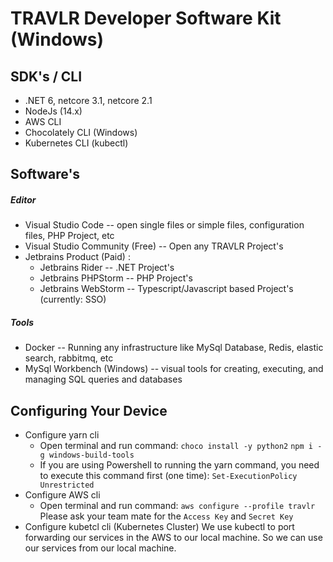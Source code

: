 # TRAVLR Developer Software Kit (Windows)

## SDK's / CLI
- .NET 6, netcore 3.1, netcore 2.1
- NodeJs (14.x)
- AWS CLI
- Chocolately CLI (Windows)
- Kubernetes CLI (kubectl)

## Software's
##### Editor
- Visual Studio Code -- open single files or simple files, configuration files, PHP Project, etc
- Visual Studio Community (Free) -- Open any TRAVLR Project's
- Jetbrains Product (Paid) :
    - Jetbrains Rider -- .NET Project's
    - Jetbrains PHPStorm -- PHP Project's
    - Jetbrains WebStorm -- Typescript/Javascript based Project's (currently: SSO)
 
##### Tools
- Docker -- Running any infrastructure like MySql Database, Redis, elastic search, rabbitmq, etc
- MySql Workbench (Windows) -- visual tools for creating, executing, and managing SQL queries and databases

## Configuring Your Device
- Configure yarn cli
    - Open terminal and run command: 
      ``choco install -y python2``
      ``npm i -g windows-build-tools``
    - If you are using Powershell to running the yarn command, you need to execute this command first (one time):
      ``Set-ExecutionPolicy Unrestricted``
- Configure AWS cli
  - Open terminal and run command:
    ``aws configure --profile travlr``
    Please ask your team mate for the ``Access Key`` and ``Secret Key``
- Configure kubetcl cli (Kubernetes Cluster)
  We use kubectl to port forwarding our services in the AWS to our local machine. So we can use our services from our local machine.
